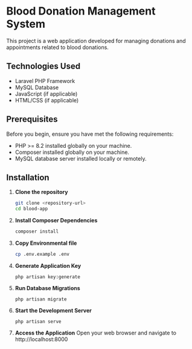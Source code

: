 # Blood Donation Management System

This project is a web application developed for managing donations and appointments related to blood donations.

## Technologies Used

- Laravel PHP Framework
- MySQL Database
- JavaScript (if applicable)
- HTML/CSS (if applicable)

## Prerequisites

Before you begin, ensure you have met the following requirements:

- PHP >= 8.2 installed globally on your machine.
- Composer installed globally on your machine.
- MySQL database server installed locally or remotely.

## Installation

1. **Clone the repository**

   ```bash
   git clone <repository-url>
   cd blood-app

2. **Install Composer Dependencies**

   ```bash
   composer install
   
3. **Copy Environmental file**
    ```bash
    cp .env.example .env

4. **Generate Application Key**
    ```
   php artisan key:generate
   
5. **Run Database Migrations**
    ```
   php artisan migrate

6. **Start the Development Server**
    ```
   php artisan serve

7. **Access the Application**
   Open your web browser and navigate to http://localhost:8000 

